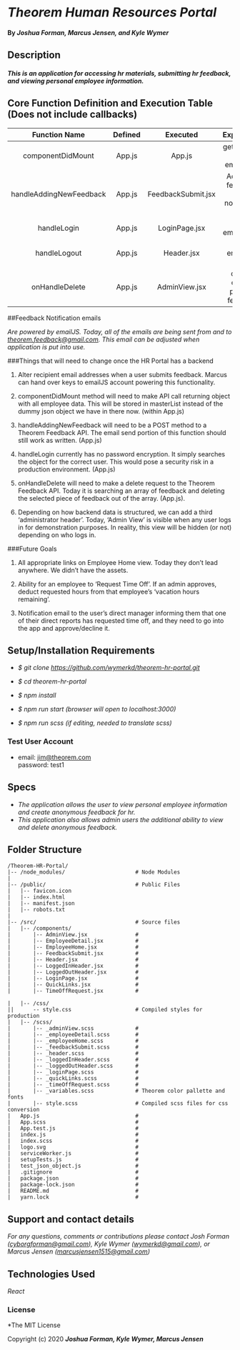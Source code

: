 # _Theorem Human Resources Portal_

#### By _**Joshua Forman, Marcus Jensen, and Kyle Wymer**_

## Description

#### _This is an application for accessing hr materials, submitting hr feedback, and viewing personal employee information._

## Core Function Definition and Execution Table (Does not include callbacks)

| Function Name           | Defined  | Executed           | Explanation                                |
|:----------------------: |:--------:| :-----------------:| :-----------------------------------------:|
| componentDidMount       | App.js   | App.js             | gets all data for all employees            |
| handleAddingNewFeedback | App.js   | FeedbackSubmit.jsx | Adds new feedback, sends notification email|
| handleLogin             | App.js   | LoginPage.jsx      | logs employee in                           |
| handleLogout            | App.js   | Header.jsx         | logs employee out                          |
| onHandleDelete          | App.js   | AdminView.jsx      | deletes clicked piece of feedback          |


##Feedback Notification emails

_Are powered by emailJS. Today, all of the emails are being sent from and to theorem.feedback@gmail.com. This email can be adjusted when application is put into use._



###Things that will need to change once the HR Portal has a backend

1. Alter recipient email addresses when a user submits feedback. Marcus can hand over keys to emailJS account powering this functionality.

2. componentDidMount method will need to make API call returning object with all employee data. This will be stored in masterList instead of the dummy json object we have in there now. (within App.js)

3. handleAddingNewFeedback will need to be a POST method to a Theorem Feedback API. The email send portion of this function should still work as written. (App.js)

4. handleLogin currently has no password encryption. It simply searches the object for the correct user. This would pose a security risk in a production environment. (App.js)

5. onHandleDelete will need to make a delete request to the Theorem Feedback API. Today it is searching an array of feedback and deleting the selected piece of feedback out of the array. (App.js).

6. Depending on how backend data is structured, we can add a third ‘administrator header’. Today, ‘Admin View’ is visible when any user logs in for demonstration purposes. In reality, this view will be hidden (or not) depending on who logs in.


###Future Goals

1. All appropriate links on Employee Home view. Today they don’t lead anywhere. We didn’t have the assets.

2. Ability for an employee to ‘Request Time Off’. If an admin approves, deduct requested hours from that employee’s ‘vacation hours remaining’.

3. Notification email to the user’s direct manager informing them that one of their direct reports has requested time off, and they need to go into the app and approve/decline it.



## Setup/Installation Requirements

* _$ git clone https://github.com/wymerkd/theorem-hr-portal.git_

* _$ cd theorem-hr-portal_

* _$ npm install_

* _$ npm run start (browser will open to localhost:3000)_  

* _$ npm run scss (if editing, needed to translate scss)_  

### Test User Account  
* email: jim@theorem.com  
password: test1  


## Specs

* _The application allows the user to view personal employee information and create anonymous feedback for hr._
* _This application also allows admin users the additional ability to view and delete anonymous feedback._

## Folder Structure

```
/Theorem-HR-Portal/
|-- /node_modules/                      # Node Modules
|
|-- /public/                            # Public Files
|   |-- favicon.icon
|   |-- index.html
|   |-- manifest.json
|   |-- robots.txt
|
|-- /src/                               # Source files
|   |-- /components/
|       |-- AdminView.jsx               #
|       |-- EmployeeDetail.jsx          #
|       |-- EmployeeHome.jsx            #
|       |-- FeedbackSubmit.jsx          #          
|       |-- Header.jsx                  #
|       |-- LoggedInHeader.jsx          #
|       |-- LoggedOutHeader.jsx         #
|       |-- LoginPage.jsx               #
|       |-- QuickLinks.jsx              #
|       |-- TimeOffRequest.jsx          #

|   |-- /css/            
||      -- style.css                    # Compiled styles for production              
|   |-- /scss/
|       |-- _adminView.scss             #
|       |-- _employeeDetail.scss        #  
|       |-- _employeeHome.scss          #  
|       |-- _feedbackSubmit.scss        #                  
|       |-- _header.scss                #
|       |-- _loggedInHeader.scss        #  
|       |-- _loggedOutHeader.scss       #
|       |-- _loginPage.scss             #
|       |-- _quickLinks.scss            #
|       |-- _timeOffRequest.scss        #
|       |-- _variables.scss             # Theorem color pallette and fonts
|       |-- style.scss                  # Compiled scss files for css conversion
|   App.js                              #
|   App.scss                            #
|   App.test.js                         #
|   index.js                            #
|   index.scss                          #
|   logo.svg                            #
|   serviceWorker.js                    #
|   setupTests.js                       #
|   test_json_object.js                 #
|   .gitignore                          #
|   package.json                        #
|   package-lock.json                   #
|   README.md                           #
|   yarn.lock                           #
```


## Support and contact details

_For any questions, comments or contributions please contact Josh Forman (cyborgforman@gmail.com), Kyle Wymer (wymerkd@gmail.com), or Marcus Jensen (marcusjensen1515@gmail.com)_

## Technologies Used

_React_

### License

*The MIT License


Copyright (c) 2020 **_Joshua Forman, Kyle Wymer, Marcus Jensen_**
